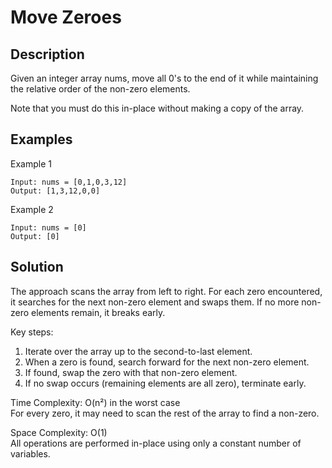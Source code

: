 # Move Zeroes

## Description
Given an integer array nums, move all 0's to the end of it while maintaining the relative order of the non-zero elements.

Note that you must do this in-place without making a copy of the array.

## Examples
Example 1
~~~
Input: nums = [0,1,0,3,12]
Output: [1,3,12,0,0]
~~~

Example 2
~~~
Input: nums = [0]
Output: [0]
~~~

## Solution
The approach scans the array from left to right. For each zero encountered, it searches for the next non-zero element and swaps them. If no more non-zero elements remain, it breaks early.

Key steps:
1. Iterate over the array up to the second-to-last element.
2. When a zero is found, search forward for the next non-zero element.
3. If found, swap the zero with that non-zero element.
4. If no swap occurs (remaining elements are all zero), terminate early.

Time Complexity: O(n²) in the worst case   
For every zero, it may need to scan the rest of the array to find a non-zero.

Space Complexity: O(1)   
All operations are performed in-place using only a constant number of variables.